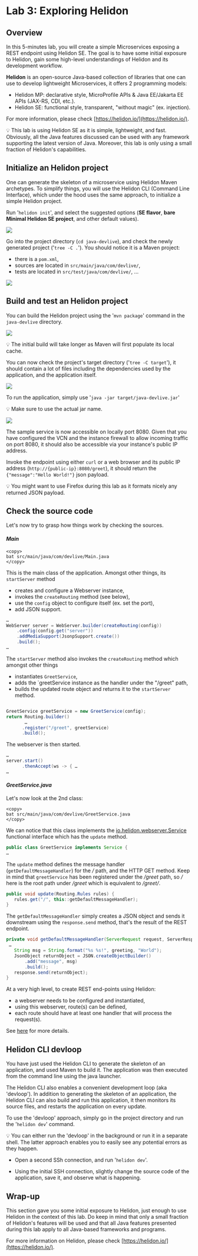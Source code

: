 # Lab 3: Exploring Helidon

## Overview

In this 5-minutes lab, you will create a simple Microservices exposing a REST endpoint using Helidon SE. The goal is to have some initial exposure to Helidon, gain some high-level understandings of Helidon and its development workflow.

**Helidon** is an open-source Java-based collection of libraries that one can use to develop lightweight Microservices, it offers 2 programming models:
- Helidon MP: declarative style, MicroProfile APIs & Java EE/Jakarta EE APIs (JAX-RS, CDI, etc.).
- Helidon SE: functional style, transparent, "without magic" (ex. injection).

For more information, please check [https://helidon.io/](https://helidon.io/).

💡 This lab is using Helidon SE as it is simple, lightweight, and fast. Obviously, all the Java features discussed can be used with any framework supporting the latest version of Java. Moreover, this lab is only using a small fraction of Helidon's capabilities.
 
## Initialize an Helidon project

One can generate the skeleton of a microservice using Helidon Maven archetypes. To simplify things, you will use the Helidon CLI (Command Line Interface), which under the hood uses the same approach, to initialize a simple Helidon project.

Run '`helidon init`', and select the suggested options (**SE flavor**, **bare Minimal Helidon SE project**, and other default values).

![](./images/lab3-1.png " ")

Go into the project directory (`cd java-devlive`), and check the newly generated project ('`tree -C .`'). You should notice it is a Maven project:
* there is a `pom.xml`,
* sources are located in `src/main/java/com/devlive/`,
* tests are located in `src/test/java/com/devlive/`, …

![](./images/lab3-2.png " ")

## Build and test an Helidon project

You can build the Helidon project using the '`mvn package`' command in the `java-devlive` directory. 

![](./images/lab3-3.png " ")

💡 The initial build will take longer as Maven will first populate its local cache.

You can now check the project's target directory ('`tree -C target`'), it should contain a lot of files including the dependencies used by the application, and the application itself.

![](./images/lab3-4.png " ")

To run the application, simply use '`java -jar target/java-devlive.jar`'

💡 Make sure to use the actual jar name.

![](./images/lab3-5.png " ")

The sample service is now accessible on locally port 8080. Given that you have configured the VCN and the instance firewall to allow incoming traffic on port 8080, it should also be accessible via your instance's public IP address. 

Invoke the endpoint using either `curl` or a web browser and its public IP address (`http://{public-ip}:8080/greet`), it should return the `{"message":"Hello World!"}` json payload.

💡 You might want to use Firefox during this lab as it formats nicely any returned JSON payload.

## Check the source code

Let's now try to grasp how things work by checking the sources.

#### _Main_

```
<copy>
bat src/main/java/com/devlive/Main.java
</copy>
```

This is the main class of the application. Amongst other things, its `startServer` method
* creates and configure a Webserver instance,
* invokes the `createRouting` method (see below),
* use the `config` object to configure itself (ex. set the port),
* add JSON support.

```java
…
WebServer server = WebServer.builder(createRouting(config))
    .config(config.get("server"))
    .addMediaSupport(JsonpSupport.create())
    .build();
…
```

The `startServer` method also invokes the `createRouting` method which amongst other things
* instantiates `GreetService`,
* adds the `greetService instance as the handler under the "/greet" path,
* builds the updated route object and returns it to the `startServer` method.


```java

GreetService greetService = new GreetService(config);
return Routing.builder()
       …
      .register("/greet", greetService)
      .build();
```


The webserver is then started.
```java
…
server.start()
      .thenAccept(ws -> { …
…
```

#### _GreetService.java_

Let's now look at the 2nd class:

```
<copy>
bat src/main/java/com/devlive/GreetService.java
</copy>
```

We can notice that this class implements the [io.helidon.webserver.Service](https://helidon.io/docs/v2/apidocs/io.helidon.webserver/io/helidon/webserver/Service.html) functional interface which has the `update` method.
```Java
public class GreetService implements Service {
…
```

The `update` method defines the message handler (`getDefaultMessageHandler`) for the _/_ path, and the HTTP GET method. Keep in mind that `greetService` has been registered under the _/greet_ path, so _/_ here is the root path under _/greet_ which is equivalent to _/greet/_.

```java
public void update(Routing.Rules rules) {
   rules.get("/", this::getDefaultMessageHandler);
}
```

The `getDefaultMessageHandler` simply creates a JSON object and  sends it downstream using the `response.send` method, that's the result of the REST endpoint.

```java
private void getDefaultMessageHandler(ServerRequest request, ServerResponse response) {
 …
   String msg = String.format("%s %s!", greeting, "World");
   JsonObject returnObject = JSON.createObjectBuilder()
       .add("message", msg)
       .build();
   response.send(returnObject);
}
```

At a very high level, to create REST end-points using Helidon:
* a webserver needs to be configured and instantiated,
* using this webserver, route(s) can be defined,
* each route should have at least one handler that will process the request(s).

See [here](https://helidon.io/docs/v2/#/se/webserver/01_introduction) for more details. 

## Helidon CLI devloop

You have just used the Helidon CLI to generate the skeleton of an application, and used Maven to build it. The application was then executed from the command line using the java launcher.

The Helidon CLI also enables a convenient development loop (aka 'devloop'). In addition to generating the skeleton of an application, the Helidon CLI can also build and run this application, it then monitors its source files, and restarts the application on every update.

To use the 'devloop' approach, simply go in the project directory and run the '`helidon dev`' command.


💡 You can either run the 'devloop' in the background or run it in a separate shell. The latter approach enables you to easily see any potential errors as they happen.

* Open a second SSh connection, and run '`helidon dev`'.

* Using the initial SSH connection, slightly change the source code of the application, save it, and observe what is happening.

## Wrap-up

This section gave you some initial exposure to Helidon, just enough to use Helidon in the context of this lab. Do keep in mind that only a small fraction of Helidon's features will be used and that all Java features presented during this lab apply to all Java-based frameworks and programs.

For more information on Helidon, please check [https://helidon.io/](https://helidon.io/).